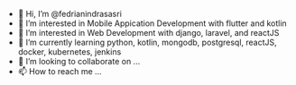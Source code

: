 - 👋 Hi, I’m @fedrianindrasasri
- 👀 I’m interested in Mobile Appication Development with flutter and kotlin
- 👀 I’m interested in Web Development with django, laravel, and reactJS
- 🌱 I’m currently learning python, kotlin, mongodb, postgresql, reactJS, docker, kubernetes, jenkins
- 💞️ I’m looking to collaborate on ...
- 📫 How to reach me ...
